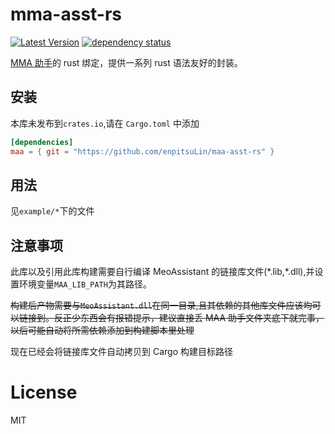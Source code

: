 # mma-asst-rs

[![Latest Version](https://img.shields.io/crates/v/maa.svg)](https://crates.io/crates/maa)
[![dependency status](https://deps.rs/repo/github/enpitsuLin/maa-asst-rs/status.svg)](https://deps.rs/repo/github/enpitsuLin/maa-asst-rs)

[MMA 助手](https://github.com/MaaAssistantArknights/MaaAssistantArknights)的 rust 绑定，提供一系列 rust 语法友好的封装。

## 安装

本库未发布到`crates.io`,请在 `Cargo.toml` 中添加

```toml
[dependencies]
maa = { git = "https://github.com/enpitsuLin/maa-asst-rs" }
```

## 用法

见`example/*`下的文件

## 注意事项

此库以及引用此库构建需要自行编译 MeoAssistant 的链接库文件(\*.lib,\*.dll),并设置环境变量`MAA_LIB_PATH`为其路径。

~~构建后产物需要与`MeoAssistant.dll`在同一目录,且其依赖的其他库文件应该均可以链接到。反正少东西会有报错提示，建议直接丢 MAA 助手文件夹底下就完事，以后可能自动将所需依赖添加到构建脚本里处理~~

现在已经会将链接库文件自动拷贝到 Cargo 构建目标路径

# License

MIT
